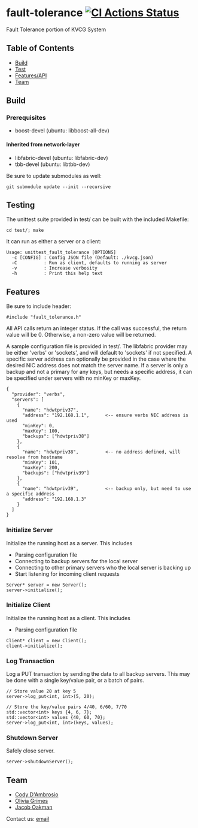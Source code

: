 # fault-tolerance [![CI Actions Status](https://github.com/CSE-498-011-SP21/fault-tolerance/workflows/C//C++%20CI/badge.svg)](https://github.com/CSE-498-011-SP21/fault-tolerance/actions)

Fault Tolerance portion of KVCG System

## Table of Contents

- [Build](#build)
- [Test](#testing)
- [Features/API](#features)
- [Team](#team)

## Build <a name="build"></a>
### Prerequisites
- boost-devel  (ubuntu: libboost-all-dev)
#### Inherited from network-layer
- libfabric-devel (ubuntu: libfabric-dev)
- tbb-devel (ubuntu: libtbb-dev)

Be sure to update submodules as well:
```
git submodule update --init --recursive
```

## Testing <a name="testing"></a>
The unittest suite provided in test/ can be built with the included Makefile:
```
cd test/; make
```
It can run as either a server or a client:
```
Usage: unittest_fault_tolerance [OPTIONS]
  -c [CONFIG] : Config JSON file (Default: ./kvcg.json)
  -C          : Run as client, defaults to running as server
  -v          : Increase verbosity
  -h          : Print this help text

```

## Features <a name="features"></a>
Be sure to include header:
```
#include "fault_tolerance.h"
```

All API calls return an integer status. If the call was successful, the return value will be 0. Otherwise, a non-zero value will be returned.

A sample configuration file is provided in test/. The libfabric provider may be either 'verbs' or 'sockets', and will default to 'sockets' if not specified. A specific server address can optionally be provided in the case where the desired NIC address does not match the server name. If a server is only a backup and not a primary for any keys, but needs a specific address, it can be specified under servers with no minKey or maxKey.
```
{
  "provider": "verbs",
  "servers": [
    {
      "name": "hdwtpriv37",
      "address": "192.168.1.1",      <-- ensure verbs NIC address is used
      "minKey": 0,
      "maxKey": 100,
      "backups": ["hdwtpriv38"]
    },
    {
      "name": "hdwtpriv38",          <-- no address defined, will resolve from hostname
      "minKey": 101,
      "maxKey": 200,
      "backups": ["hdwtpriv39"]
    },
    {
      "name": "hdwtpriv39",          <-- backup only, but need to use a specific address
      "address": "192.168.1.3"
    }
  ]
}
```

### Initialize Server
Initialize the running host as a server. This includes
- Parsing configuration file
- Connecting to backup servers for the local server
- Connecting to other primary servers who the local server is backing up
- Start listening for incoming client requests
```
Server* server = new Server();
server->initialize();
```

### Initialize Client
Initialize the running host as a client. This includes
- Parsing configuration file
```
Client* client = new Client();
client->initialize();
```

### Log Transaction
Log a PUT transaction by sending the data to all backup servers. This may be done with a single key/value pair, or a batch of pairs.
```
// Store value 20 at key 5
server->log_put<int, int>(5, 20);

// Store the key/value pairs 4/40, 6/60, 7/70
std::vector<int> keys {4, 6, 7};
std::vector<int> values {40, 60, 70};
server->log_put<int, int>(keys, values);
```

### Shutdown Server
Safely close server.
```
server->shutdownServer();
```

## Team <a name="team"></a>
- [Cody D'Ambrosio](https://github.com/cjd218)
- [Olivia Grimes](https://github.com/oag221)
- [Jacob Oakman](https://github.com/jco222)

Contact us: [email](mailto:cjd218@lehigh.edu,oag221@lehigh.edu,jco222@lehigh.edu?subject=[GitHub]%20KVCG_Fault_Tolerance)

